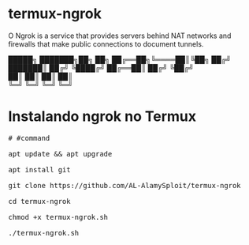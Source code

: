 # termux-ngrok
O Ngrok is a service that provides servers behind NAT networks and firewalls that make public connections to document tunnels.



 █████╗ ███████╗██╗   ██╗
██╔══██╗╚════██║╚██╗ ██╔╝
███████║    ██╔╝ ╚████╔╝ 
██╔══██║   ██╔╝   ╚██╔╝  
██║  ██║   ██║     ██║   
╚═╝  ╚═╝   ╚═╝     ╚═╝   
                         



#  Instalando ngrok no Termux

<pre><span class="pl-c"><span class="pl-c">#</span> #command </span>

apt update && apt upgrade 

apt install git 

git clone https://github.com/AL-AlamySploit/termux-ngrok

cd termux-ngrok 

chmod +x termux-ngrok.sh 

./termux-ngrok.sh </span>


